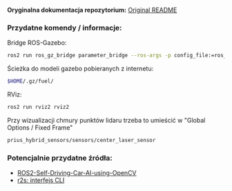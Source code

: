 **Oryginalna dokumentacja repozytorium:**
[Original README](docs/README.md)

### Przydatne komendy / informacje:
Bridge ROS-Gazebo:
```bash
ros2 run ros_gz_bridge parameter_bridge --ros-args -p config_file:=ros_gz_bridge.yaml
```
Ścieżka do modeli gazebo pobieranych z internetu:
```bash
$HOME/.gz/fuel/
```
RViz:
```bash
ros2 run rviz2 rviz2
```
Przy wizualizacji chmury punktów lidaru trzeba to umieścić w "Global Options / Fixed Frame"
```bash
prius_hybrid_sensors/sensors/center_laser_sensor
```

### Potencjalnie przydatne źródła:
- [ROS2-Self-Driving-Car-AI-using-OpenCV](https://github.com/noshluk2/ROS2-Self-Driving-Car-AI-using-OpenCV/tree/main/self_driving_car_pkg/worlds)
- [r2s: interfejs CLI](https://github.com/mjcarroll/r2s)

